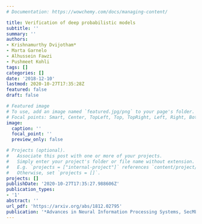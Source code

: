 ```yaml
---
# Documentation: https://wowchemy.com/docs/managing-content/

title: Verification of deep probabilistic models
subtitle: ''
summary: ''
authors:
- Krishnamurthy Dvijotham*
- Marta Garnelo
- Alhussein Fawzi
- Pushmeet Kohli
tags: []
categories: []
date: '2018-12-10'
lastmod: 2020-10-27T17:35:28Z
featured: false
draft: false

# Featured image
# To use, add an image named `featured.jpg/png` to your page's folder.
# Focal points: Smart, Center, TopLeft, Top, TopRight, Left, Right, BottomLeft, Bottom, BottomRight.
image:
  caption: ''
  focal_point: ''
  preview_only: false

# Projects (optional).
#   Associate this post with one or more of your projects.
#   Simply enter your project's folder or file name without extension.
#   E.g. `projects = ["internal-project"]` references `content/project/deep-learning/index.md`.
#   Otherwise, set `projects = []`.
projects: []
publishDate: '2020-10-27T17:35:27.988606Z'
publication_types:
- '1'
abstract: ''
url_pdf: 'https://arxiv.org/abs/1812.02795'
publication: '*Advances in Neural Information Processing Systems, SecML workshop, 2018*'
---
```

